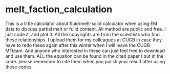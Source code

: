 # melt_faction_calculation
This is a little calculator about fluid/melt-solid calculator when using EM data to discuss partial melt or fuild content. All method are public and free. I just code it, and plot it. All the copyrights are from the scientists who find these relationships.
I upload them for my colleagues at CUGB in case they have to redo these again after this winter when I will leave the CUGB MTteam. And anyone who interested in these can just feel free to download and use them. ALL the equation can be found in the cited paper I put in the code. please remember to cite them when you pulish your result after using these codes.
